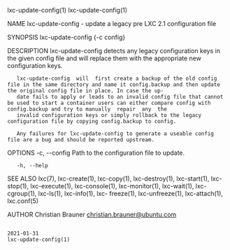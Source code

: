 lxc-update-config(1)                                                                                                                                                       lxc-update-config(1)

NAME
       lxc-update-config - update a legacy pre LXC 2.1 configuration file

SYNOPSIS
       lxc-update-config {-c config}

DESCRIPTION
       lxc-update-config detects any legacy configuration keys in the given config file and will replace them with the appropriate new configuration keys.

       lxc-update-config  will  first create a backup of the old config file in the same directory and name it config.backup and then update the original config file in place. In case the up‐
       date fails to apply or leads to an invalid config file that cannot be used to start a container users can either compare config with config.backup and try to manually  repair  any  the
       invalid configuration keys or simply rollback to the legacy configuration file by copying config.backup to config.

       Any failures for lxc-update-config to generate a useable config file are a bug and should be reported upstream.

OPTIONS
       -c, --config
              Path to the configuration file to update.

       -h, --help

SEE ALSO
       lxc(7),  lxc-create(1), lxc-copy(1), lxc-destroy(1), lxc-start(1), lxc-stop(1), lxc-execute(1), lxc-console(1), lxc-monitor(1), lxc-wait(1), lxc-cgroup(1), lxc-ls(1), lxc-info(1), lxc-
       freeze(1), lxc-unfreeze(1), lxc-attach(1), lxc.conf(5)

AUTHOR
       Christian Brauner <christian.brauner@ubuntu.com>

                                                                                           2021-01-31                                                                      lxc-update-config(1)
